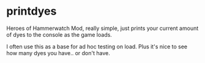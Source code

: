 # printdyes
Heroes of Hammerwatch Mod, really simple, just prints your current amount of dyes to the console as the game loads. 

I often use this as a base for ad hoc testing on load. Plus it's nice to see how many dyes you have.. or don't have. 

